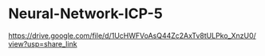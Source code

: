# Neural-Network-ICP-5

https://drive.google.com/file/d/1UcHWFVoAsQ44Zc2AxTv8tULPko_XnzU0/view?usp=share_link
